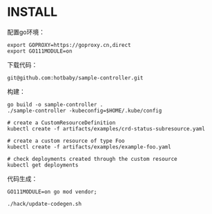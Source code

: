 # INSTALL



配置go环境：

```shell
export GOPROXY=https://goproxy.cn,direct
export GO111MODULE=on	
```

下载代码：

```shell
git@github.com:hotbaby/sample-controller.git
```

构建：

```shell
go build -o sample-controller .
./sample-controller -kubeconfig=$HOME/.kube/config

# create a CustomResourceDefinition
kubectl create -f artifacts/examples/crd-status-subresource.yaml

# create a custom resource of type Foo
kubectl create -f artifacts/examples/example-foo.yaml

# check deployments created through the custom resource
kubectl get deployments
```

代码生成：

```shell
GO111MODULE=on go mod vendor;

./hack/update-codegen.sh
```

